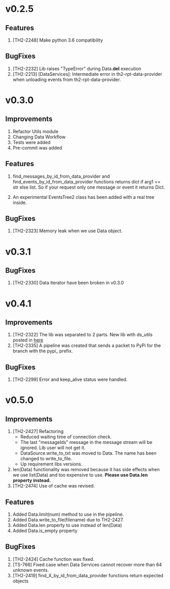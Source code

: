 
# v0.2.5

## Features
1. [TH2-2248] Make python 3.6 compatibility

## BugFixes
1. [TH2-2232] Lib raises "TypeError" during Data.__del__ execution
2. [TH2-2213] [DataServices]: Intermediate error in th2-rpt-data-provider when unloading events from th2-rpt-data-provider.


# v0.3.0

## Improvements
1. Refactor Utils module
2. Changing Data Workflow
3. Tests were added
4. Pre-commit was added

## Features
1. find_messages_by_id_from_data_provider and find_events_by_id_from_data_provider 
functions returns dict if arg1 == str else list. So if your request only one 
message or event it returns Dict.

2. An experimental EventsTree2 class has been added with a real tree inside.

## BugFixes
1. [TH2-2323] Memory leak when we use Data object.


# v0.3.1

## BugFixes
1. [TH2-2330] Data iterator have been broken in v0.3.0


# v0.4.1

## Improvements
1. [TH2-2322] The lib was separated to 2 parts.
New lib with ds_utils posted in [here](https://github.com/th2-net/th2-data-services-utils)
2. [TH2-2335] A pipeline was created that sends a packet to PyPi for the branch with the pypi_ prefix.

## BugFixes
1. [TH2-2299] Error and keep_alive status were handled.


# v0.5.0

## Improvements
1. [TH2-2427] Refactoring
    - Reduced waiting time of connection check.
    - The last "messageIds" message in the message stream will be ignored. Lib user will not get it.
    - DataSource.write_to_txt was moved to Data. The name has been changed to write_to_file.
    - Up requirement libs versions.
2. len(Data) functionality was removed because it has side effects when we use list(Data) 
and too expensive to use. **Please use Data.len property instead.**
3. [TH2-2474] Use of cache was revised.

## Features
1. Added Data.limit(num) method to use in the pipeline.
2. Added Data.write_to_file(filename) due to TH2-2427.
3. Added Data.len property to use instead of len(Data)
4. Added Data.is_empty property

## BugFixes 
1. [TH2-2424] Cache function was fixed.
2. [TS-766] Fixed case when Data Services cannot recover more than 64 unknown events.
3. [TH2-2419] find_X_by_id_from_data_provider functions return expected objects
